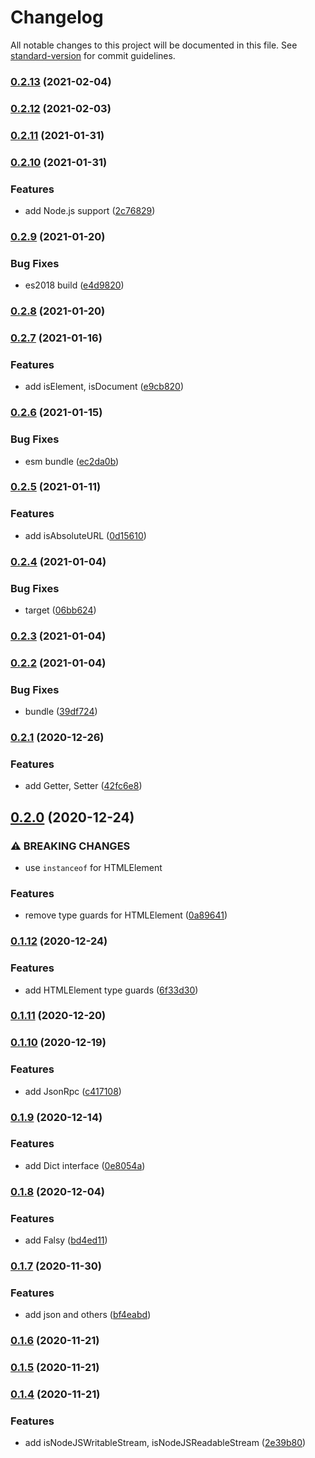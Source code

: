 # Changelog

All notable changes to this project will be documented in this file. See [standard-version](https://github.com/conventional-changelog/standard-version) for commit guidelines.

### [0.2.13](https://github.com/BlackGlory/types/compare/v0.2.12...v0.2.13) (2021-02-04)

### [0.2.12](https://github.com/BlackGlory/types/compare/v0.2.11...v0.2.12) (2021-02-03)

### [0.2.11](https://github.com/BlackGlory/types/compare/v0.2.10...v0.2.11) (2021-01-31)

### [0.2.10](https://github.com/BlackGlory/types/compare/v0.2.9...v0.2.10) (2021-01-31)


### Features

* add Node.js support ([2c76829](https://github.com/BlackGlory/types/commit/2c76829f86f82881e16abdd93f89cf8577e24ec8))

### [0.2.9](https://github.com/BlackGlory/types/compare/v0.2.8...v0.2.9) (2021-01-20)


### Bug Fixes

* es2018 build ([e4d9820](https://github.com/BlackGlory/types/commit/e4d982079193e18b09e5bae7db42ab95e7c6ef2c))

### [0.2.8](https://github.com/BlackGlory/types/compare/v0.2.7...v0.2.8) (2021-01-20)

### [0.2.7](https://github.com/BlackGlory/types/compare/v0.2.6...v0.2.7) (2021-01-16)


### Features

* add isElement, isDocument ([e9cb820](https://github.com/BlackGlory/types/commit/e9cb8207bef007e020d0c0ad2db4d35d2780c635))

### [0.2.6](https://github.com/BlackGlory/types/compare/v0.2.5...v0.2.6) (2021-01-15)


### Bug Fixes

* esm bundle ([ec2da0b](https://github.com/BlackGlory/types/commit/ec2da0b5db7344e9a4c08066b5bb123488467928))

### [0.2.5](https://github.com/BlackGlory/types/compare/v0.2.4...v0.2.5) (2021-01-11)


### Features

* add isAbsoluteURL ([0d15610](https://github.com/BlackGlory/types/commit/0d1561036646d08b9c7a1fdf5423ccea4d7c34fe))

### [0.2.4](https://github.com/BlackGlory/types/compare/v0.2.3...v0.2.4) (2021-01-04)


### Bug Fixes

* target ([06bb624](https://github.com/BlackGlory/types/commit/06bb624a6bffdb700028966f41fbdcd17df3eee8))

### [0.2.3](https://github.com/BlackGlory/types/compare/v0.2.2...v0.2.3) (2021-01-04)

### [0.2.2](https://github.com/BlackGlory/types/compare/v0.2.1...v0.2.2) (2021-01-04)


### Bug Fixes

* bundle ([39df724](https://github.com/BlackGlory/types/commit/39df724cec417a81845a0357799f7124fdafc56f))

### [0.2.1](https://github.com/BlackGlory/types/compare/v0.2.0...v0.2.1) (2020-12-26)


### Features

* add Getter, Setter ([42fc6e8](https://github.com/BlackGlory/types/commit/42fc6e8dfd71b30cc63affe0897d2cb5c5a63fb9))

## [0.2.0](https://github.com/BlackGlory/types/compare/v0.1.12...v0.2.0) (2020-12-24)


### ⚠ BREAKING CHANGES

* use `instanceof` for HTMLElement

### Features

* remove type guards for HTMLElement ([0a89641](https://github.com/BlackGlory/types/commit/0a89641d8b737de21a4162713b832c34757825a6))

### [0.1.12](https://github.com/BlackGlory/types/compare/v0.1.11...v0.1.12) (2020-12-24)


### Features

* add HTMLElement type guards ([6f33d30](https://github.com/BlackGlory/types/commit/6f33d30fd69e308b21e9a68e709c9c2f62eafc4a))

### [0.1.11](https://github.com/BlackGlory/types/compare/v0.1.10...v0.1.11) (2020-12-20)

### [0.1.10](https://github.com/BlackGlory/types/compare/v0.1.9...v0.1.10) (2020-12-19)


### Features

* add JsonRpc ([c417108](https://github.com/BlackGlory/types/commit/c417108224d2d1b6722c6ba45c4ed95b6eda15b7))

### [0.1.9](https://github.com/BlackGlory/types/compare/v0.1.8...v0.1.9) (2020-12-14)


### Features

* add Dict interface ([0e8054a](https://github.com/BlackGlory/types/commit/0e8054af97461e352060f7f867e8cf159676005d))

### [0.1.8](https://github.com/BlackGlory/types/compare/v0.1.7...v0.1.8) (2020-12-04)


### Features

* add Falsy ([bd4ed11](https://github.com/BlackGlory/types/commit/bd4ed113008a52710bf7ea7230e58e6f607e5d64))

### [0.1.7](https://github.com/BlackGlory/types/compare/v0.1.6...v0.1.7) (2020-11-30)


### Features

* add json and others ([bf4eabd](https://github.com/BlackGlory/types/commit/bf4eabd8fe6e4eb91e73637d559b34cae01bf118))

### [0.1.6](https://github.com/BlackGlory/types/compare/v0.1.5...v0.1.6) (2020-11-21)

### [0.1.5](https://github.com/BlackGlory/types/compare/v0.1.4...v0.1.5) (2020-11-21)

### [0.1.4](https://github.com/BlackGlory/types/compare/v0.1.3...v0.1.4) (2020-11-21)


### Features

* add isNodeJSWritableStream, isNodeJSReadableStream ([2e39b80](https://github.com/BlackGlory/types/commit/2e39b802ba3ac72cedb63c43c5370e0ce7d93940))
